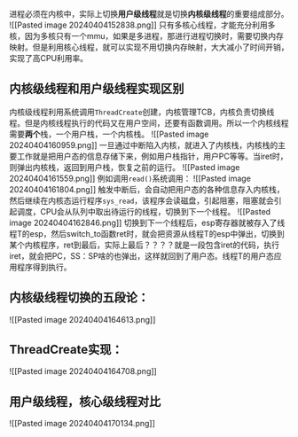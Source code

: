 进程必须在内核中，实际上切换**用户级线程**就是切换**内核级线程**的重要组成部分。
![[Pasted image 20240404152838.png]]
只有多核心线程，才能充分利用多核，因为多核只有一个mmu，如果是多进程，那进行进程切换时，需要切换内存映射。但是利用核心线程，就可以实现不用切换内存映射，大大减小了时间开销，实现了高CPU利用率。

## 内核级线程和用户级线程实现区别
内核级线程利用系统调用`ThreadCreate`创建，内核管理TCB，内核负责切换线程。但是内核线程执行的代码又在用户空间，还要有函数调用。所以一个内核线程需要**两个**栈，一个用户栈，一个内核栈。
![[Pasted image 20240404160959.png]]
一旦通过中断陷入内核，就进入了内核栈，内核栈的主要工作就是把用户态的信息存储下来，例如用户栈指针，用户PC等等。当iret时，则弹出内核栈，返回到用户栈，恢复之前的运行。
![[Pasted image 20240404161559.png]]
例如调用`read()`系统调用：
![[Pasted image 20240404161804.png]]
触发中断后，会自动把用户态的各种信息存入内核栈，然后继续在内核态运行程序`sys_read`，该程序会读磁盘，引起阻塞，阻塞就会引起调度，CPU会从队列中取出待运行的线程，切换到下一个线程。
![[Pasted image 20240404162846.png]]
切换到下一个线程后，esp寄存器就被存入了线程T的esp，然后switch_to函数ret时，就会把资源从线程T的esp中弹出，切换到某个内核程序，ret到最后，实际上最后？？？？就是一段包含iret的代码，执行iret，就会把PC，SS：SP啥的也弹出，这样就回到了用户态。线程T的用户态应用程序得到执行。
## 内核级线程切换的五段论：
![[Pasted image 20240404164613.png]]

## ThreadCreate实现：
![[Pasted image 20240404164708.png]]
## 用户级线程，核心级线程对比
![[Pasted image 20240404170134.png]]
